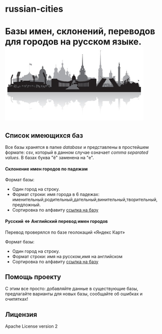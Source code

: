 # russian-cities
Базы имен, склонений, переводов для городов на русском языке.
![russian-cities](logo.jpg)
==========================================


## Список имеющихся баз

Все базы хранятся в папке *database* и представлены в простейшем формате: csv, который в данном случае означает *comma separated values*. В базах буква "ё" заменена на "е".

#### Склонение имен городов по падежам

Формат базы: 
* Один город на строку. 
* Формат строки: имя города в 6 падежах: именительный,родительный,дательный,винительный,творительный,предложный. 
* Сортировка по алфавиту
[ссылка на базу](https://github.com/mfursov/russian-cities/blob/master/database/cities_inflection.csv)      

#### Русский ⇔ Английский перевод имен городов
Перевод проверялся по базе геолокаций «Яндекс Карт»

Формат базы: 
* Один город на строку. 
* Формат строки: имя на русском,имя на английском 
* Сортировка по алфавиту
[ссылка на базу](https://github.com/mfursov/russian-cities/blob/master/database/cities_ru_en.csv)      

## Помощь проекту

С этим все просто: добавляйте данные в существующие базы, предлагайте варианты для новых базы, сообщайте об ошибках и очипятках!

## Лицензия
Apache License version 2
